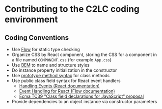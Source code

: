 # Contributing to the C2LC coding environment

## Coding Conventions

- Use [Flow](https://flow.org/) for static type checking
- Organize CSS by React component, storing the CSS for a component in a file named `COMPONENT.css` (for example `App.css`)
- Use [BEM](http://getbem.com/) to name and structure styles
- Do instance property initialization in the constructor
- Use [prototype method syntax](https://developer.mozilla.org/en-US/docs/Web/JavaScript/Reference/Classes#Prototype_methods) for class methods
- Use public class field syntax for React event handlers
    - [Handling Events (React documentation)](https://reactjs.org/docs/handling-events.html)
    - [Event Handling for React (Flow documentation)](https://flow.org/en/docs/react/events/)
    - [Ecma TC39 "Class field declarations for JavaScript" proposal](https://github.com/tc39/proposal-class-fields)
- Provide dependencies to an object instance via constructor parameters
